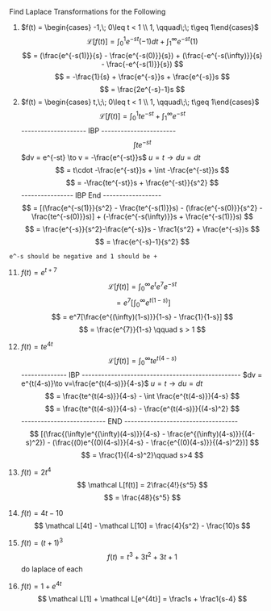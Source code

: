 Find Laplace Transformations for the Following
1. $f(t) = \begin{cases} -1,\; 0\leq t < 1 \\ 1, \qquad\;\; t\geq 1\end{cases}$
$$ \mathcal L[f(t)] = \int_0^1e^{-st}(-1)dt + \int_1^\infty e^{-st}(1) $$
$$ = (\frac{e^{-s(1)}}{s} - \frac{e^{-s(0)}}{s}) + (\frac{-e^{-s(\infty)}}{s} - \frac{-e^{-s(1)}}{s}) $$
$$ = -\frac{1}{s} + \frac{e^{-s}}s + \frac{e^{-s}}s $$
$$ = \frac{2e^{-s}-1}s $$
3. $f(t) = \begin{cases} t,\;\; 0\leq t < 1 \\ 1, \qquad\;\; t\geq 1\end{cases}$
$$ \mathcal L[f(t)] = \int_0^1te^{-st} + \int_1^\infty e^{-st} $$
-------------------- IBP -----------------------
$$ \int te^{-st} $$
$dv = e^{-st} \to v = -\frac{e^{-st}}s$
$u = t\to du = dt$
$$ = t\cdot -\frac{e^{-st}}s + \int -\frac{e^{-st}}s $$
$$ = -\frac{te^{-st}}s + \frac{e^{-st}}{s^2} $$
---------------- IBP End ------------------
$$ = [(\frac{e^{-s(1)}}{s^2} - \frac{te^{-s(1)}}s) - (\frac{e^{-s(0)}}{s^2} - \frac{te^{-s(0)}}s)] + (-\frac{e^{-s(\infty)}}s + \frac{e^{-s(1)}}s) $$
$$ = \frac{e^{-s}}{s^2}-\frac{e^{-s}}s - \frac1{s^2} + \frac{e^{-s}}s  $$
$$ = \frac{e^{-s}-1}{s^2} $$
```ad-note
e^-s should be negative and 1 should be +
```

11. $f(t) = e^{t+7}$
$$ \mathcal L[f(t)] = \int_0^\infty e^te^7e^{-st} $$
$$ = e^7[\int_0^\infty e^{t(1-s)}] $$
$$ = e^7[\frac{e^{(\infty)(1-s)}}{1-s} - \frac{1}{1-s}] $$
$$ = \frac{e^{7}}{1-s} \qquad s > 1 $$
13. $f(t) = te^{4t}$
$$ \mathcal L[f(t)] = \int_0^\infty te^{t(4-s)} $$
-------------- IBP -------------------------------------------------
$dv = e^{t(4-s)}\to v=\frac{e^{t(4-s)}}{4-s}$
$u = t\to du = dt$
$$ = \frac{te^{t(4-s)}}{4-s} - \int \frac{e^{t(4-s)}}{4-s} $$
$$ = \frac{te^{t(4-s)}}{4-s} - \frac{e^{t(4-s)}}{(4-s)^2} $$
-------------------------- END -----------------------------------
$$ [(\frac{(\infty)e^{(\infty)(4-s)}}{4-s} - \frac{e^{(\infty)(4-s)}}{(4-s)^2}) - (\frac{(0)e^{(0)(4-s)}}{4-s} - \frac{e^{(0)(4-s)}}{(4-s)^2})] $$
$$ = \frac{1}{(4-s)^2}\qquad s>4 $$
19. $f(t) = 2t^4$
$$ \mathcal L[f(t)] = 2\frac{4!}{s^5} $$
$$ = \frac{48}{s^5} $$
21. $f(t) = 4t - 10$
$$ \mathcal L[4t] - \mathcal L[10] = \frac{4}{s^2} - \frac{10}s $$
25. $f(t) = (t+1)^3$
$$ f(t) = t^3 + 3t^2+3t+1 $$
do laplace of each

27. $f(t) = 1+e^{4t}$
$$ \mathcal L[1] + \mathcal L[e^{4t}] = \frac1s + \frac1{s-4} $$
